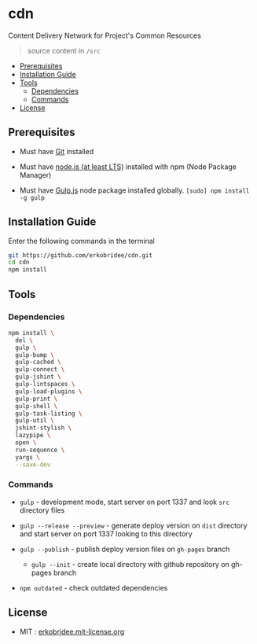 # cdn

Content Delivery Network for Project's Common Resources

> source content in `/src`

<!-- toc -->

* [Prerequisites](#prerequisites)
* [Installation Guide](#installation-guide)
* [Tools](#tools)
  * [Dependencies](#dependencies)
  * [Commands](#commands)
* [License](#license)

<!-- toc stop -->


## Prerequisites

* Must have [Git](http://git-scm.com/) installed

* Must have [node.js (at least LTS)](http://nodejs.org/) installed with npm (Node Package Manager)

* Must have [Gulp.js](http://gulpjs.com/) node package installed globally.  `[sudo] npm install -g gulp`


## Installation Guide

Enter the following commands in the terminal

```bash
git https://github.com/erkobridee/cdn.git
cd cdn
npm install
```


## Tools

### Dependencies

```bash
npm install \
  del \
  gulp \
  gulp-bump \
  gulp-cached \
  gulp-connect \
  gulp-jshint \
  gulp-lintspaces \
  gulp-load-plugins \
  gulp-print \
  gulp-shell \
  gulp-task-listing \
  gulp-util \
  jshint-stylish \
  lazypipe \
  open \
  run-sequence \
  yargs \
  --save-dev
```


### Commands

* `gulp` - development mode, start server on port 1337 and look `src` directory files

* `gulp --release --preview` - generate deploy version on `dist` directory and start server on port 1337 looking to this directory

* `gulp --publish` - publish deploy version files on `gh-pages` branch

  * `gulp --init` - create local directory with github repository on gh-pages branch

* `npm outdated` - check outdated dependencies

## License

* MIT : [erkobridee.mit-license.org](http://erkobridee.mit-license.org/)
